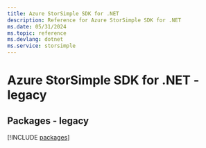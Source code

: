 ```yaml
---
title: Azure StorSimple SDK for .NET
description: Reference for Azure StorSimple SDK for .NET
ms.date: 05/31/2024
ms.topic: reference
ms.devlang: dotnet
ms.service: storsimple
---
```

# Azure StorSimple SDK for .NET - legacy
## Packages - legacy
[!INCLUDE [packages](storsimple-index.md)]
